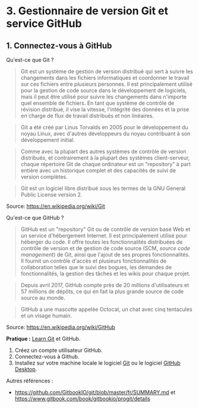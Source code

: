 # 3. Gestionnaire de version Git et service GitHub

## 1. Connectez-vous à GitHub

Qu'est-ce que Git ?

> Git est un système de gestion de version distribué qui sert à suivre les changements dans les fichiers informatiques et coordonner le travail sur ces fichiers entre plusieurs personnes. Il est principalement utilisé pour la gestion de code source dans le développement de logiciels, mais il peut être utilisé pour suivre les changements dans n'importe quel ensemble de fichiers. En tant que système de contrôle de révision distribué, il vise la vitesse, l'intégrité des données et la prise en charge de flux de travail distribués et non linéaires.

> Git a été créé par Linus Torvalds en 2005 pour le développement du noyau Linux, avec d'autres développeurs du noyau contribuant à son développement initial.

> Comme avec la plupart des autres systèmes de contrôle de version distribués, et contrairement à la plupart des systèmes client-serveur, chaque répertoire Git de chaque ordinateur est un "repository" à part entière avec un historique complet et des capacités de suivi de version complètes.

> Git est un logiciel libre distribué sous les termes de la GNU General Public License version 2.

Source: https://en.wikipedia.org/wiki/Git

Qu'est-ce que GitHub ?

> GitHub est un "repository" Git ou de contrôle de version basé Web et un service d'hébergement Internet. Il est principalement utilisé pour héberger du code. Il offre toutes les fonctionnalités distribuées de contrôle de version et de gestion de code source (SCM, _source code management_) de Git, ainsi que l'ajout de ses propres fonctionnalités. Il fournit un contrôle d'accès et plusieurs fonctionnalités de collaboration telles que le suivi des bogues, les demandes de fonctionnalités, la gestion des tâches et les wikis pour chaque projet.

> Depuis avril 2017, GitHub compte près de 20 millions d'utilisateurs et 57 millions de dépôts, ce qui en fait la plus grande source de code source au monde.

> GitHub a une mascotte appelée Octocat, un chat avec cinq tentacules et un visage humain.

Source: https://en.wikipedia.org/wiki/GitHub

**Pratique :** [Learn Git](https://try.github.io/) et GitHub.

1. Créez un compte utilisateur GitHub.
2. Connectez-vous à Github.
3. Installez sur votre machine locale le logiciel [Git](https://git-scm.com/book/en/v2/Getting-Started-Installing-Git) ou le logiciel [GitHub Desktop](https://help.github.com/desktop/guides/mise-en-marche-avec-github-desktop/installation-github-desktop/#plateforme-windows).

Autres références :

* https://github.com/GitbookIO/git/blob/master/fr/SUMMARY.md et https://www.gitbook.com/book/gitbookio/progit/details
